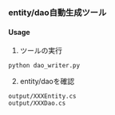### entity/dao自動生成ツール

#### Usage
1. ツールの実行  
```
python dao_writer.py
```

2. entity/daoを確認  
```
output/XXXEntity.cs
output/XXXDao.cs
```